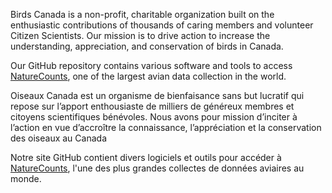 Birds Canada is a non-profit, charitable organization built on the enthusiastic contributions of thousands of caring members and volunteer Citizen Scientists. Our mission is to drive action to increase the understanding, appreciation, and conservation of birds in Canada.

Our GitHub repository contains various software and tools to access [NatureCounts](https://www.naturecounts.ca), one of the largest avian data collection in the world.


Oiseaux Canada est un organisme de bienfaisance sans but lucratif qui repose sur l’apport enthousiaste de milliers de généreux membres et citoyens scientifiques bénévoles. Nous avons pour mission d’inciter à l’action en vue d’accroître la connaissance, l’appréciation et la conservation des oiseaux au Canada

Notre site GitHub contient divers logiciels et outils pour accéder à [NatureCounts](https://www.naturecounts.ca), l'une des plus grandes collectes de données aviaires au monde.